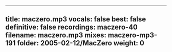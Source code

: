 
---
title: maczero.mp3
vocals: false
best: false
definitive: false
recordings: maczero-40
filename: maczero.mp3
mixes: maczero-mp3-191
folder: 2005-02-12/MacZero
weight: 0
---
